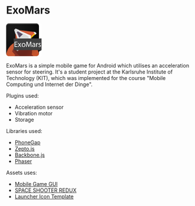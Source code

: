 # ExoMars

<img src="icon.png" width="96">

ExoMars is a simple mobile game for Android which utilises an acceleration sensor for steering. It's a student project at the Karlsruhe Institute of Technology (KIT), which was implemented for the course "Mobile Computing und Internet der Dinge".

Plugins used:

* Acceleration sensor
* Vibration motor
* Storage

Libraries used:

* [PhoneGap](http://phonegap.com)
* [Zepto.js](http://zeptojs.com)
* [Backbone.js](http://backbonejs.org)
* [Phaser](http://phaser.io)

Assets uses:

* [Mobile Game GUI](http://graphicburger.com/mobile-game-gui)
* [SPACE SHOOTER REDUX](http://kenney.nl/assets/space-shooter-redux)
* [Launcher Icon Template](http://appicontemplate.com/android)
